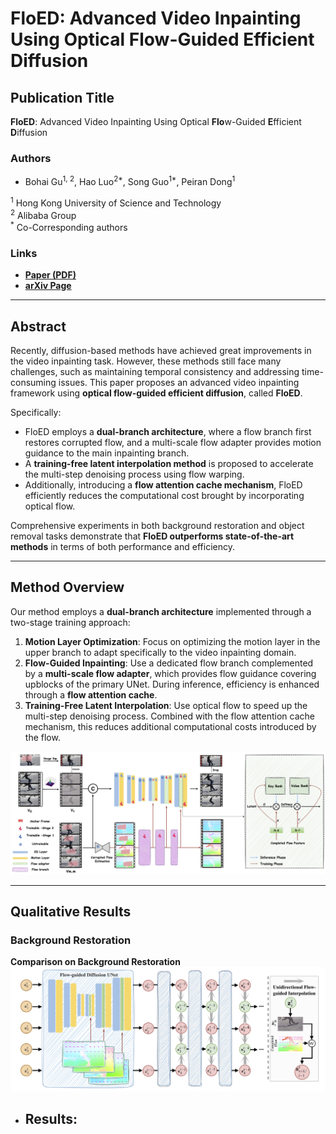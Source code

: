 # FloED: Advanced Video Inpainting Using Optical Flow-Guided Efficient Diffusion

## Publication Title

**FloED**: Advanced Video Inpainting Using Optical **Flo**w-Guided **E**fficient **D**iffusion

### Authors

- Bohai Gu<sup>1, 2</sup>, Hao Luo<sup>2*</sup>, Song Guo<sup>1*</sup>, Peiran Dong<sup>1</sup>

<sup>1</sup> Hong Kong University of Science and Technology  
<sup>2</sup> Alibaba Group  
<sup>*</sup> Co-Corresponding authors  

### Links

- [**Paper (PDF)**](https://arxiv.org/pdf/2412.00857)
- [**arXiv Page**](https://arxiv.org/abs/2412.00857)

---

## Abstract

Recently, diffusion-based methods have achieved great improvements in the video inpainting task. However, these methods still face many challenges, such as maintaining temporal consistency and addressing time-consuming issues. This paper proposes an advanced video inpainting framework using **optical flow-guided efficient diffusion**, called **FloED**.

Specifically:

- FloED employs a **dual-branch architecture**, where a flow branch first restores corrupted flow, and a multi-scale flow adapter provides motion guidance to the main inpainting branch.
- A **training-free latent interpolation method** is proposed to accelerate the multi-step denoising process using flow warping.
- Additionally, introducing a **flow attention cache mechanism**, FloED efficiently reduces the computational cost brought by incorporating optical flow.

Comprehensive experiments in both background restoration and object removal tasks demonstrate that **FloED outperforms state-of-the-art methods** in terms of both performance and efficiency.

---

## Method Overview

Our method employs a **dual-branch architecture** implemented through a two-stage training approach:

1. **Motion Layer Optimization**: Focus on optimizing the motion layer in the upper branch to adapt specifically to the video inpainting domain.
2. **Flow-Guided Inpainting**: Use a dedicated flow branch complemented by a **multi-scale flow adapter**, which provides flow guidance covering upblocks of the primary UNet. During inference, efficiency is enhanced through a **flow attention cache**.
3. **Training-Free Latent Interpolation**: Use optical flow to speed up the multi-step denoising process. Combined with the flow attention cache mechanism, this reduces additional computational costs introduced by the flow.

![Method Overview](static/FloED/Fig_0.jpg)

---

## Qualitative Results

### Background Restoration

**Comparison on Background Restoration**  
![Background Restoration Example](static/FloED/Fig_1.jpg)

- **Results**:
  -

